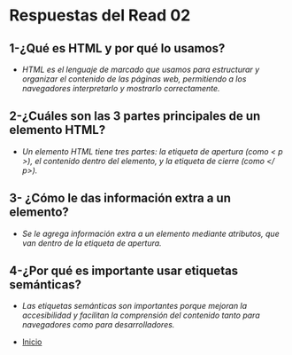 # Respuestas del Read 02

## 1-¿Qué es HTML y por qué lo usamos? ##

- *HTML es el lenguaje de marcado que usamos para estructurar y organizar el contenido de las páginas web, permitiendo a los navegadores interpretarlo y mostrarlo correctamente.*

## 2-¿Cuáles son las 3 partes principales de un elemento HTML? ##

- *Un elemento HTML tiene tres partes: la etiqueta de apertura (como < p >), el contenido dentro del elemento, y la etiqueta de cierre (como </ p>).*

## 3- ¿Cómo le das información extra a un elemento? ##

- *Se le agrega información extra a un elemento mediante atributos, que van dentro de la etiqueta de apertura.*

## 4-¿Por qué es importante usar etiquetas semánticas? ##

- *Las etiquetas semánticas son importantes porque mejoran la accesibilidad y facilitan la comprensión del contenido tanto para navegadores como para desarrolladores.*


- [Inicio](https://github.com/HansellT/reading-notes/blob/main/README.md)